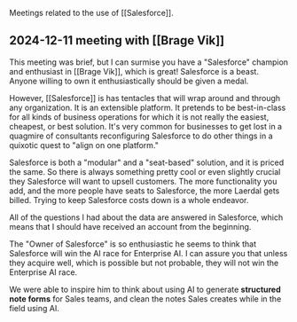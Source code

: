 Meetings related to the use of [[Salesforce]]. 

## 2024-12-11 meeting with [[Brage Vik]]

This meeting was brief, but I can surmise you have a "Salesforce" champion and enthusiast in [[Brage Vik]], which is great!  Salesforce is a beast.  Anyone willing to own it enthusiastically should be given a medal.

However, [[Salesforce]] is has tentacles that will wrap around and through any organization. It is an extensible platform. It pretends to be best-in-class for all kinds of business operations for which it is not really the easiest, cheapest, or best solution.  It's very common for businesses to get lost in a quagmire of consultants reconfiguring Salesforce to do other things in a quixotic quest to "align on one platform."  

Salesforce is both a "modular" and a "seat-based" solution, and it is priced the same. So there is always something pretty cool or even slightly crucial they Salesforce will want to upsell customers. The more functionality you add, and the more people have seats to Salesforce, the more Laerdal gets billed.  Trying to keep Salesforce costs down is a whole endeavor.  

All of the questions I had about the data are answered in Salesforce, which means that I should have received an account from the beginning.   

The "Owner of Salesforce" is so enthusiastic he seems to think that Salesforce will win the AI race for Enterprise AI. I can assure you that unless they acquire well, which is possible but not probable, they will not win the Enterprise AI race. 

We were able to inspire him to think about using AI to generate **structured note forms** for Sales teams, and clean the notes Sales creates while in the field using AI. 
